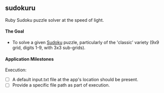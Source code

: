 ## sudokuru
Ruby Sudoku puzzle solver at the speed of light.

#### The Goal
* To solve a given [Sudoku](https://en.wikipedia.org/wiki/Sudoku) puzzle, particularly of the 'classic' variety (9x9 grid, digits 1-9, with 3x3 sub-grids).

#### Application Milestones
Execution:
- [ ] A default input.txt file at the app's location should be present.
- [ ] Provide a specific file path as part of execution.
